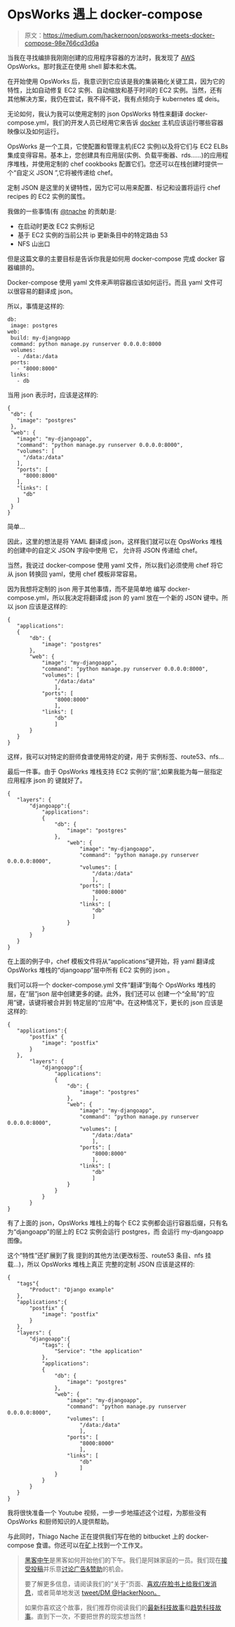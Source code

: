 # OpsWorks 遇上 docker-compose

> 原文：<https://medium.com/hackernoon/opsworks-meets-docker-compose-98e766cd3d6a>

当我在寻找编排我刚刚创建的应用程序容器的方法时，我发现了 [AWS](https://hackernoon.com/tagged/aws) OpsWorks。那时我正在使用 shell 脚本和木偶。

在开始使用 OpsWorks 后，我意识到它应该是我的集装箱化关键工具，因为它的特性，比如自动修复 EC2 实例、自动缩放和基于时间的 EC2 实例。当然，还有其他解决方案，我仍在尝试，我不得不说，我有点倾向于 kubernetes 或 deis。

无论如何，我认为我可以使用定制的 json OpsWorks 特性来翻译 docker-compose.yml，我们的开发人员已经用它来告诉 [docker](https://hackernoon.com/tagged/docker) 主机应该运行哪些容器映像以及如何运行。

OpsWorks 是一个工具，它使配置和管理主机(EC2 实例)以及将它们与 EC2 ELBs 集成变得容易。基本上，您创建具有应用层(实例、负载平衡器、rds……)的应用程序堆栈，并使用定制的 chef cookbooks 配置它们。您还可以在栈创建时提供一个“自定义 JSON ”,它将被传递给 chef。

定制 JSON 是这里的关键特性，因为它可以用来配置、标记和设置将运行 chef recipes 的 EC2 实例的属性。

我做的一些事情(有 [@tnache](https://bitbucket.org/tnache/opsworks-recipes) 的贡献)是:

*   在启动时更改 EC2 实例标记
*   基于 EC2 实例的当前公共 ip 更新条目中的特定路由 53
*   NFS 山出口

但是这篇文章的主要目标是告诉你我是如何用 docker-compose 完成 docker
容器编排的。

Docker-compose 使用 yaml 文件来声明容器应该如何运行。而且
yaml 文件可以很容易的翻译成 json。

所以，事情是这样的:

```
db:
 image: postgres
web:
 build: my-djangoapp
 command: python manage.py runserver 0.0.0.0:8000
 volumes:
   - /data:/data
 ports:
   - "8000:8000"
 links:
   - db
```

当用 json 表示时，应该是这样的:

```
{
 "db": {
   "image": "postgres"
 },
 "web": {
   "image": "my-djangoapp",
   "command": "python manage.py runserver 0.0.0.0:8000",
   "volumes": [
     "/data:/data"
   ],
   "ports": [
     "8000:8000"
   ],
   "links": [
     "db"
   ]
 }
}
```

简单…

因此，这里的想法是将 YAML 翻译成 json，这样我们就可以在 OpsWorks 堆栈的创建中的自定义 JSON 字段中使用
它，
允许将 JSON 传递给 chef。

当然，我说过 docker-compose 使用 yaml 文件，所以我们必须使用 chef 将它从 json 转换回 yaml，使用 chef 模板非常容易。

因为我想将定制的 json 用于其他事情，而不是简单地
编写 docker-compose.yml，所以我决定将翻译成
json 的 yaml 放在一个新的 JSON 键中。所以 json 应该是这样的:

```
{
   "applications":
   {
       "db": {
           "image": "postgres"
       },
       "web": {
           "image": "my-djangoapp",
           "command": "python manage.py runserver 0.0.0.0:8000",
           "volumes": [
               "/data:/data"
               ],
           "ports": [
               "8000:8000"
               ],
           "links": [
               "db"
               ]
       }
   }
}
```

这样，我可以对特定的厨师食谱使用特定的键，用于
实例标签、route53、nfs…

最后一件事。由于 OpsWorks 堆栈支持 EC2
实例的“层”,如果我能为每一层指定应用程序 json 的
键就好了。

```
{
   "layers": {
       "djangoapp":{
           "applications":
           {
               "db": {
                   "image": "postgres"
               },
                   "web": {
                       "image": "my-djangoapp",
                       "command": "python manage.py runserver 0.0.0.0:8000",
                       "volumes": [
                           "/data:/data"
                           ],
                       "ports": [
                           "8000:8000"
                           ],
                       "links": [
                           "db"
                           ]
                   }
           }
       }
   }
}
```

在上面的例子中，chef 模板文件将从“applications”键开始，将 yaml 翻译成 OpsWorks 堆栈的“djangoapp”层中所有 EC2
实例的 json
。

我们可以将一个 docker-compose.yml 文件“翻译”到每个 OpsWorks 堆栈的
层，在“层”json 层中创建更多的键。此外，我们还可以
创建一个“全局”的“应用”键，该键将被合并到
特定层的“应用”中。在这种情况下，更长的 json 应该是这样的:

```
{
   "applications":{
       "postfix" {
           "image": "postfix"
       }
   },
       "layers": {
           "djangoapp":{
               "applications":
               {
                   "db": {
                       "image": "postgres"
                   },
                   "web": {
                       "image": "my-djangoapp",
                       "command": "python manage.py runserver 0.0.0.0:8000",
                       "volumes": [
                           "/data:/data"
                           ],
                       "ports": [
                           "8000:8000"
                           ],
                       "links": [
                           "db"
                           ]
                   }
               }
           }
       }
}
```

有了上面的 json，OpsWorks 堆栈上的每个 EC2 实例都会运行容器后缀，只有名为“djangoapp”的层上的 EC2 实例会运行 postgres，而
会运行 my-djangoapp 图像。

这个“特性”还扩展到了我
提到的其他方法(更改标签、route53 条目、nfs 挂载…)，所以 OpsWorks 堆栈上真正
完整的定制 JSON 应该是这样的:

```
{
   "tags"{
       "Product": "Django example"
   },
   "applications":{
       "postfix" {
           "image": "postfix"
       }
   },
   "layers": {
       "djangoapp":{
           "tags": {
               "Service": "the application"
           },
           "applications":
           {
               "db": {
                   "image": "postgres"
               },
               "web": {
                   "image": "my-djangoapp",
                   "command": "python manage.py runserver 0.0.0.0:8000",
                   "volumes": [
                       "/data:/data"
                       ],
                   "ports": [
                       "8000:8000"
                       ],
                   "links": [
                       "db"
                       ]
               }
           }
       }
   }
}
```

我将很快准备一个 Youtube 视频，一步一步地描述这个过程，为那些没有 OpsWorks 和厨师知识的人提供帮助。

与此同时，Thiago Nache 正在提供我们写在他的 bitbucket 上的 docker-compose 食谱。你还可以在[矿](https://bitbucket.org/fbueno/opsworks-recipes)上找到一个工作叉。

> [黑客中午](http://bit.ly/Hackernoon)是黑客如何开始他们的下午。我们是阿妹家庭的一员。我们现在[接受投稿](http://bit.ly/hackernoonsubmission)并乐意[讨论广告&赞助](mailto:partners@amipublications.com)的机会。
> 
> 要了解更多信息，请阅读我们的“关于”页面、[喜欢/在脸书上给我们发消息](http://bit.ly/HackernoonFB)，或者简单地发送 [tweet/DM @HackerNoon。](https://goo.gl/k7XYbx)
> 
> 如果你喜欢这个故事，我们推荐你阅读我们的[最新科技故事](http://bit.ly/hackernoonlatestt)和[趋势科技故事](https://hackernoon.com/trending)。直到下一次，不要把世界的现实想当然！
